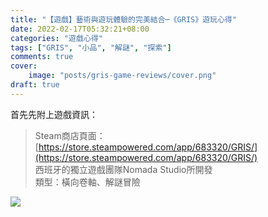 ```yaml
---
title: "【遊戲】藝術與遊玩體驗的完美結合─《GRIS》遊玩心得"
date: 2022-02-17T05:32:21+08:00
categories: "遊戲心得"
tags: ["GRIS", "小品", "解謎", "探索"]
comments: true
cover:
    image: "posts/gris-game-reviews/cover.png"
draft: true
---
```


首先先附上遊戲資訊：
> Steam商店頁面：[https://store.steampowered.com/app/683320/GRIS/](https://store.steampowered.com/app/683320/GRIS/)<br>
> 西班牙的獨立遊戲團隊Nomada Studio所開發<br>
> 類型：橫向卷軸、解謎冒險

![](cover.png)

<!--more-->